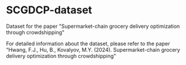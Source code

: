 # SCGDCP-dataset
Dataset for the paper "Supermarket-chain grocery delivery optimization through crowdshipping"

For detailed information about the dataset, please refer to the paper “Hwang, F.J., Hu, B., Kovalyov, M.Y. (2024). Supermarket-chain grocery delivery optimization through crowdshipping"
